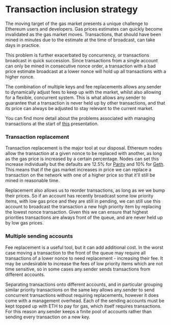 # Transaction inclusion strategy

The moving target of the gas market presents a unique challenge to Ethereum users and developers. Gas prices estimates can quickly become invalidated as the gas market moves. Transactions, that should have been mined in minutes due to the estimate at the time of broadcast, can take days in practice. 

This problem is further exacerbated by concurrency, or transactions broadcast in quick succession. Since transactions from a single account can only be mined in consecutive nonce order, a transaction with a bad price estimate broadcast at a lower nonce will hold up all transactions with a higher nonce.

The combination of multiple keys and fee replacements allows any.sender to dynamically adjust fees to keep up with the market, whilst also allowing for a flexible, concurrent system. This is what allows any.sender to guarantee that a transaction is never held up by other transactions, and that its price can always be adjusted to stay relevant to the current market.

You can find more detail about the problems associated with managing transactions at the start of [this](https://docs.google.com/presentation/d/1gWrEjJICL23583pqKIsKg9HxIFUo6j_AvexrM1GPHvw/edit#slide=id.g703d72a88b_0_0) presentation.

### Transaction replacement
Transaction replacement is the major tool at our disposal. Ethereum nodes allow the transaction at a given nonce to be replaced with another, as long as the gas price is increased by a certain percentage. Nodes can set this increase individually but the defaults are 12.5% for [Parity](https://github.com/openethereum/openethereum/blob/9da1304539d4182981673711fe7a8bcc20fbbcab/miner/src/pool/scoring.rs#L38) and 10% for [Geth](https://github.com/ethereum/go-ethereum/wiki/Command-Line-Options). This means that if the gas market increases in price we can replace a transaction on the network with one of a higher price so that it'll still be mined in reasonable time.

Replacement also allows us to reorder transactions, as long as we we bump their prices. So if an account has recently broadcast some low priority items, with low gas price and they are still in pending, we can still use this account to broadcast the transaction a new high priority item by replacing the lowest nonce transaction. Given this we can ensure that highest priorities transactions are always front of the queue, and are never held up by low gas prices.

### Multiple sending accounts

Fee replacement is a useful tool, but it can add additional cost. In the worst case moving a transaction to the front of the queue may require all transactions of a lower nonce to need replacement - increasing their fee. It may be undesirable to increase the fees of low priority items which are not time sensitive, so in some cases any.sender sends transactions from different accounts.

Separating transactions onto different accounts, and in particular grouping similar priority transactions on the same key allows any.sender to send concurrent transactions without requiring replacements, however it does come with a management overhead. Each of the sending accounts must be kept topped up with ETH to pay for gas, which itself requires transactions. For this reason any.sender keeps a finite pool of accounts rather than sending every transaction on a new key.